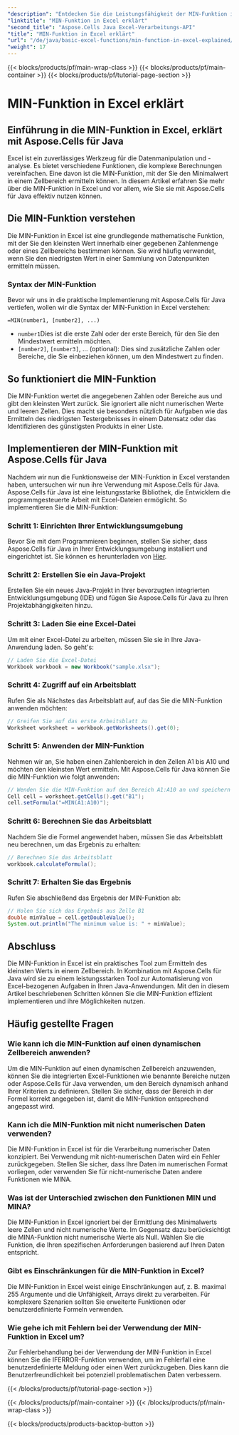 ```yaml
---
"description": "Entdecken Sie die Leistungsfähigkeit der MIN-Funktion in Excel mit Aspose.Cells für Java. Lernen Sie, mühelos Minimalwerte zu finden."
"linktitle": "MIN-Funktion in Excel erklärt"
"second_title": "Aspose.Cells Java Excel-Verarbeitungs-API"
"title": "MIN-Funktion in Excel erklärt"
"url": "/de/java/basic-excel-functions/min-function-in-excel-explained/"
"weight": 17
---
```


{{< blocks/products/pf/main-wrap-class >}}
{{< blocks/products/pf/main-container >}}
{{< blocks/products/pf/tutorial-page-section >}}

# MIN-Funktion in Excel erklärt


## Einführung in die MIN-Funktion in Excel, erklärt mit Aspose.Cells für Java

Excel ist ein zuverlässiges Werkzeug für die Datenmanipulation und -analyse. Es bietet verschiedene Funktionen, die komplexe Berechnungen vereinfachen. Eine davon ist die MIN-Funktion, mit der Sie den Minimalwert in einem Zellbereich ermitteln können. In diesem Artikel erfahren Sie mehr über die MIN-Funktion in Excel und vor allem, wie Sie sie mit Aspose.Cells für Java effektiv nutzen können.

## Die MIN-Funktion verstehen

Die MIN-Funktion in Excel ist eine grundlegende mathematische Funktion, mit der Sie den kleinsten Wert innerhalb einer gegebenen Zahlenmenge oder eines Zellbereichs bestimmen können. Sie wird häufig verwendet, wenn Sie den niedrigsten Wert in einer Sammlung von Datenpunkten ermitteln müssen.

### Syntax der MIN-Funktion

Bevor wir uns in die praktische Implementierung mit Aspose.Cells für Java vertiefen, wollen wir die Syntax der MIN-Funktion in Excel verstehen:

```
=MIN(number1, [number2], ...)
```

- `number1`Dies ist die erste Zahl oder der erste Bereich, für den Sie den Mindestwert ermitteln möchten.
- `[number2]`, `[number3]`, ... (optional): Dies sind zusätzliche Zahlen oder Bereiche, die Sie einbeziehen können, um den Mindestwert zu finden.

## So funktioniert die MIN-Funktion

Die MIN-Funktion wertet die angegebenen Zahlen oder Bereiche aus und gibt den kleinsten Wert zurück. Sie ignoriert alle nicht numerischen Werte und leeren Zellen. Dies macht sie besonders nützlich für Aufgaben wie das Ermitteln des niedrigsten Testergebnisses in einem Datensatz oder das Identifizieren des günstigsten Produkts in einer Liste.

## Implementieren der MIN-Funktion mit Aspose.Cells für Java

Nachdem wir nun die Funktionsweise der MIN-Funktion in Excel verstanden haben, untersuchen wir nun ihre Verwendung mit Aspose.Cells für Java. Aspose.Cells für Java ist eine leistungsstarke Bibliothek, die Entwicklern die programmgesteuerte Arbeit mit Excel-Dateien ermöglicht. So implementieren Sie die MIN-Funktion:

### Schritt 1: Einrichten Ihrer Entwicklungsumgebung

Bevor Sie mit dem Programmieren beginnen, stellen Sie sicher, dass Aspose.Cells für Java in Ihrer Entwicklungsumgebung installiert und eingerichtet ist. Sie können es herunterladen von [Hier](https://releases.aspose.com/cells/java/).

### Schritt 2: Erstellen Sie ein Java-Projekt

Erstellen Sie ein neues Java-Projekt in Ihrer bevorzugten integrierten Entwicklungsumgebung (IDE) und fügen Sie Aspose.Cells für Java zu Ihren Projektabhängigkeiten hinzu.

### Schritt 3: Laden Sie eine Excel-Datei

Um mit einer Excel-Datei zu arbeiten, müssen Sie sie in Ihre Java-Anwendung laden. So geht's:

```java
// Laden Sie die Excel-Datei
Workbook workbook = new Workbook("sample.xlsx");
```

### Schritt 4: Zugriff auf ein Arbeitsblatt

Rufen Sie als Nächstes das Arbeitsblatt auf, auf das Sie die MIN-Funktion anwenden möchten:

```java
// Greifen Sie auf das erste Arbeitsblatt zu
Worksheet worksheet = workbook.getWorksheets().get(0);
```

### Schritt 5: Anwenden der MIN-Funktion

Nehmen wir an, Sie haben einen Zahlenbereich in den Zellen A1 bis A10 und möchten den kleinsten Wert ermitteln. Mit Aspose.Cells für Java können Sie die MIN-Funktion wie folgt anwenden:

```java
// Wenden Sie die MIN-Funktion auf den Bereich A1:A10 an und speichern Sie das Ergebnis in Zelle B1
Cell cell = worksheet.getCells().get("B1");
cell.setFormula("=MIN(A1:A10)");
```

### Schritt 6: Berechnen Sie das Arbeitsblatt

Nachdem Sie die Formel angewendet haben, müssen Sie das Arbeitsblatt neu berechnen, um das Ergebnis zu erhalten:

```java
// Berechnen Sie das Arbeitsblatt
workbook.calculateFormula();
```

### Schritt 7: Erhalten Sie das Ergebnis

Rufen Sie abschließend das Ergebnis der MIN-Funktion ab:

```java
// Holen Sie sich das Ergebnis aus Zelle B1
double minValue = cell.getDoubleValue();
System.out.println("The minimum value is: " + minValue);
```

## Abschluss

Die MIN-Funktion in Excel ist ein praktisches Tool zum Ermitteln des kleinsten Werts in einem Zellbereich. In Kombination mit Aspose.Cells für Java wird sie zu einem leistungsstarken Tool zur Automatisierung von Excel-bezogenen Aufgaben in Ihren Java-Anwendungen. Mit den in diesem Artikel beschriebenen Schritten können Sie die MIN-Funktion effizient implementieren und ihre Möglichkeiten nutzen.

## Häufig gestellte Fragen

### Wie kann ich die MIN-Funktion auf einen dynamischen Zellbereich anwenden?

Um die MIN-Funktion auf einen dynamischen Zellbereich anzuwenden, können Sie die integrierten Excel-Funktionen wie benannte Bereiche nutzen oder Aspose.Cells für Java verwenden, um den Bereich dynamisch anhand Ihrer Kriterien zu definieren. Stellen Sie sicher, dass der Bereich in der Formel korrekt angegeben ist, damit die MIN-Funktion entsprechend angepasst wird.

### Kann ich die MIN-Funktion mit nicht numerischen Daten verwenden?

Die MIN-Funktion in Excel ist für die Verarbeitung numerischer Daten konzipiert. Bei Verwendung mit nicht-numerischen Daten wird ein Fehler zurückgegeben. Stellen Sie sicher, dass Ihre Daten im numerischen Format vorliegen, oder verwenden Sie für nicht-numerische Daten andere Funktionen wie MINA.

### Was ist der Unterschied zwischen den Funktionen MIN und MINA?

Die MIN-Funktion in Excel ignoriert bei der Ermittlung des Minimalwerts leere Zellen und nicht numerische Werte. Im Gegensatz dazu berücksichtigt die MINA-Funktion nicht numerische Werte als Null. Wählen Sie die Funktion, die Ihren spezifischen Anforderungen basierend auf Ihren Daten entspricht.

### Gibt es Einschränkungen für die MIN-Funktion in Excel?

Die MIN-Funktion in Excel weist einige Einschränkungen auf, z. B. maximal 255 Argumente und die Unfähigkeit, Arrays direkt zu verarbeiten. Für komplexere Szenarien sollten Sie erweiterte Funktionen oder benutzerdefinierte Formeln verwenden.

### Wie gehe ich mit Fehlern bei der Verwendung der MIN-Funktion in Excel um?

Zur Fehlerbehandlung bei der Verwendung der MIN-Funktion in Excel können Sie die IFERROR-Funktion verwenden, um im Fehlerfall eine benutzerdefinierte Meldung oder einen Wert zurückzugeben. Dies kann die Benutzerfreundlichkeit bei potenziell problematischen Daten verbessern.

{{< /blocks/products/pf/tutorial-page-section >}}

{{< /blocks/products/pf/main-container >}}
{{< /blocks/products/pf/main-wrap-class >}}

{{< blocks/products/products-backtop-button >}}